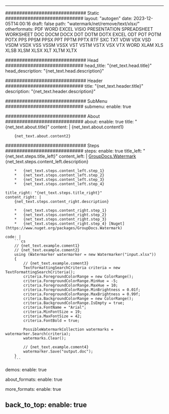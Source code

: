 
---
############################# Static ############################
layout: "autogen"
date: 2023-12-05T14:00:16
draft: false
path: "watermark/net/remove/text/xlsx/"
otherformats: PDF WORD EXCEL VISIO PRESENTATION SPREADSHEET WORKSHEET DOC DOCM DOCX DOT DOTM DOTX EXCEL ODT POT POTM POTX PPS PPSM PPSX PPT PPTM PPTX RTF SXC TXT VDW VDX VSD VSDM VSDX VSS VSSM VSSX VST VSTM VSTX VSX VTX WORD XLAM XLS XLSB XLSM XLSX XLT XLTM XLTX

############################# Head ############################
head_title: "{net_text.head.title}"
head_description: "{net_text.head.description}"

############################# Header ############################
title: "{net_text.header.title}"
description: "{net_text.header.description}"

############################# SubMenu ############################
submenu:
    enable: true

############################# About ############################
about:
    enable: true
    title: "{net_text.about.title}"
    content: |
        {net_text.about.content1}
        
        {net_text.about.content2}

############################# Steps ############################
steps:
    enable: true
    title_left: "{net_text.steps.title_left}"
    content_left: |
        [GroupDocs.Watermark](https://products.groupdocs.com/watermark/net/) {net_text.steps.content_left.description}

        *   {net_text.steps.content_left.step_1}
        *   {net_text.steps.content_left.step_2}
        *   {net_text.steps.content_left.step_3}
        *   {net_text.steps.content_left.step_4}
        
    title_right: "{net_text.steps.title_right}"
    content_right: |
        {net_text.steps.content_right.description}

        *   {net_text.steps.content_right.step_1}
        *   {net_text.steps.content_right.step_2}
        *   {net_text.steps.content_right.step_3}
        *   {net_text.steps.content_right.step_4} [Nuget](https://www.nuget.org/packages/GroupDocs.Watermark)
        
    code: |
        ```cs
        // {net_text.example.coment1}
        // {net_text.example.coment2}
        using (Watermarker watermarker = new Watermarker("input.xlsx"))
        {
            // {net_text.example.coment3}
            TextFormattingSearchCriteria criteria = new TextFormattingSearchCriteria();
            criteria.ForegroundColorRange = new ColorRange();
            criteria.ForegroundColorRange.MinHue = -5;
            criteria.ForegroundColorRange.MaxHue = 10;
            criteria.ForegroundColorRange.MinBrightness = 0.01f;
            criteria.ForegroundColorRange.MaxBrightness = 0.99f;
            criteria.BackgroundColorRange = new ColorRange();
            criteria.BackgroundColorRange.IsEmpty = true;
            criteria.FontName = "Arial";
            criteria.MinFontSize = 19;
            criteria.MaxFontSize = 42;
            criteria.FontBold = true;

            PossibleWatermarkCollection watermarks = watermarker.Search(criteria);
            watermarks.Clear();

            // {net_text.example.coment4}
            watermarker.Save("output.doc");
        }
        ```        

demos:
    enable: true
        

about_formats:
    enable: true


more_formats:
    enable: true


back_to_top:
    enable: true
---